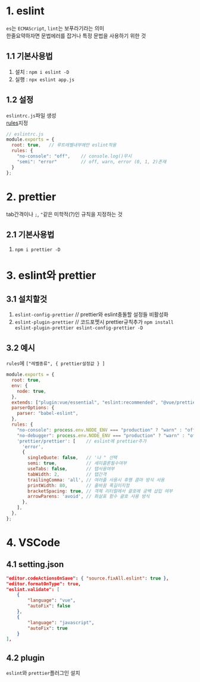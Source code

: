 # 1. eslint
`es`는 `ECMAScript`, `lint`는 보푸라기라는 의미   
한줄요약하자면 문법에러를 잡거나 특정 문법을 사용하기 위한 것

## 1.1 기본사용법
1. 설치 : `npm i eslint -D`
2. 실행 : `npx eslint app.js`

## 1.2 설정
`eslintrc.js`파일 생성    
[rules](https://eslint.org/docs/rules/)지정
```javascript
// eslintrc.js
module.exports = {
  root: true,   // 루트레벨내부에만 eslint적용
  rules: {
    "no-console": "off",    // console.log()무시
    "semi": "error"         // off, warn, error (0, 1, 2)존재
  }
};
```

# 2. prettier
tab간격이나 `;`, `"`같은 미학적(?)인 규칙을 지정하는 것    

## 2.1 기본사용법
1. `npm i prettier -D`

# 3. eslint와 prettier
## 3.1 설치할것
1. `eslint-config-prettier` // prettier와 eslint충돌할 설정들 비활성화
2. `eslint-plugin-prettier` // 코드포멧시 prettier규칙추가
`npm install eslint-plugin-prettier eslint-config-prettier -D`

## 3.2 예시
`rules`에 `["레벨종류", { prettier설정값 } ]`   
```javascript
module.exports = {
  root: true,
  env: {
    node: true,
  },
  extends: ["plugin:vue/essential", "eslint:recommended", "@vue/prettier"],
  parserOptions: {
    parser: "babel-eslint",
  },
  rules: {
    "no-console": process.env.NODE_ENV === "production" ? "warn" : "off",
    "no-debugger": process.env.NODE_ENV === "production" ? "warn" : "off",
    'prettier/prettier': [    // eslint에 prettier추가
      'error',
      {
        singleQuote: false,   // '나 " 선택
        semi: true,           // 세미콜론필수여부
        useTabs: false,       // 탭사용여부
        tabWidth: 2,          // 탭간격
        trailingComma: 'all', // 여러줄 사용시 후행 콤마 방식 사용
        printWidth: 80,       // 줄바꿈 폭길이지정
        bracketSpacing: true, // 객체 리터럴에서 괄호에 공백 삽입 여부
        arrowParens: 'avoid', // 화살표 함수 괄호 사용 방식
      },
    ],
  },
};
```

# 4. VSCode
## 4.1 setting.json
```json
"editor.codeActionsOnSave": { "source.fixAll.eslint": true },
"editor.formatOnType": true,
"eslint.validate": [
    {
        "language": "vue",
        "autoFix": false
    },
    {
        "language": "javascript",
        "autoFix": true
    }
],
```

## 4.2 plugin
`eslint`와 `prettier`플러그인 설치
